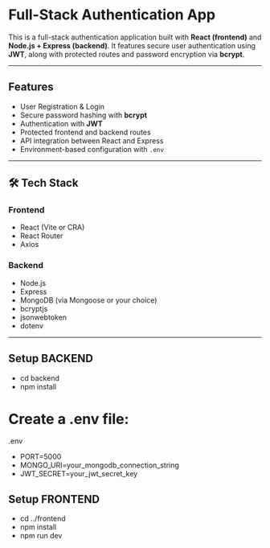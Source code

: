# Full-Stack Authentication App

This is a full-stack authentication application built with **React (frontend)** and **Node.js + Express (backend)**. It features secure user authentication using **JWT**, along with protected routes and password encryption via **bcrypt**.

---

##  Features

-  User Registration & Login
-  Secure password hashing with **bcrypt**
-  Authentication with **JWT**
-  Protected frontend and backend routes
-  API integration between React and Express
-  Environment-based configuration with `.env`

---

## 🛠️ Tech Stack

### Frontend
- React (Vite or CRA)
- React Router
- Axios

### Backend
- Node.js
- Express
- MongoDB (via Mongoose or your choice)
- bcryptjs
- jsonwebtoken
- dotenv

---
## Setup BACKEND
- cd backend
- npm install

# Create a .env file:
.env

- PORT=5000
- MONGO_URI=your_mongodb_connection_string
- JWT_SECRET=your_jwt_secret_key

## Setup FRONTEND
- cd ../frontend
- npm install
- npm run dev





